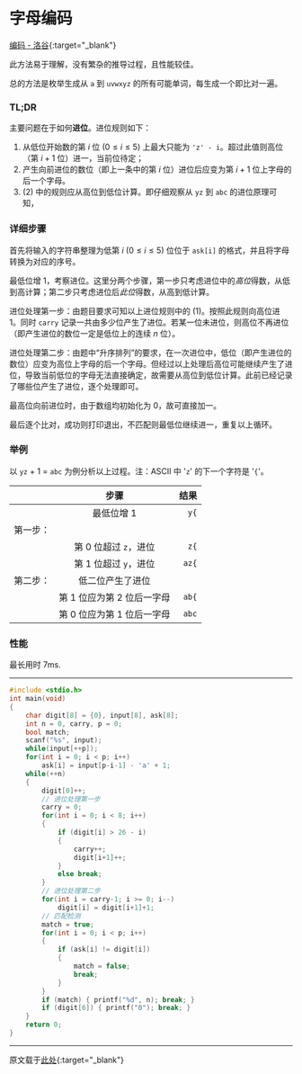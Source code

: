 # 字母编码

[编码 - 洛谷](https://www.luogu.com.cn/problem/P1246){:target="_blank"}

此方法易于理解，没有繁杂的推导过程，且性能较佳。

总的方法是枚举生成从 `a` 到 `uvwxyz` 的所有可能单词，每生成一个即比对一遍。

### TL;DR

主要问题在于如何**进位**。进位规则如下：

1. 从低位开始数的第 $i$ 位 $(0 \le i \le 5)$ 上最大只能为 `'z' - i`。超过此值则高位（第 $i+1$ 位）进一，当前位待定；
2. 产生向前进位的数位（即上一条中的第 $i$ 位）进位后应变为第 $i+1$ 位上字母的后一个字母。
3. (2) 中的规则应从高位到低位计算。即仔细观察从 `yz` 到 `abc` 的进位原理可知，

### 详细步骤

首先将输入的字符串整理为低第 $i$ $(0 \le i \le 5)$ 位位于 `ask[i]` 的格式，并且将字母转换为对应的序号。

最低位增 1，考察进位。这里分两个步骤，第一步只考虑进位中的*高位*得数，从低到高计算；第二步只考虑进位后*此位*得数，从高到低计算。

进位处理第一步：由题目要求可知以上进位规则中的 (1)。按照此规则向高位进 1。同时 `carry` 记录一共由多少位产生了进位。若某一位未进位，则高位不再进位（即产生进位的数位一定是低位上的连续 $n$ 位）。

进位处理第二步：由题中“升序排列”的要求，在一次进位中，低位（即产生进位的数位）应变为高位上字母的后一个字母。但经过以上处理后高位可能继续产生了进位，导致当前低位的字母无法直接确定，故需要从高位到低位计算。此前已经记录了哪些位产生了进位，逐个处理即可。

最高位向前进位时，由于数组均初始化为 0，故可直接加一。

最后逐个比对，成功则打印退出，不匹配则最低位继续进一，重复以上循环。

### 举例

以 `yz` + 1 = `abc` 为例分析以上过程。注：ASCII 中 '`z`' 的下一个字符是 '`{`'。

| | 步骤 | 结果 |
|:--|:--:|--:|
| | 最低位增 1 | `y{` |
| 第一步： 
| | 第 0 位超过 `z`，进位 | `z{` |
| | 第 1 位超过 `y`，进位 | `az{` |
| 第二步： |低二位产生了进位
| | 第 1 位应为第 2 位后一字母 | `ab{` |
| | 第 0 位应为第 1 位后一字母 | `abc` |

### 性能

最长用时 7ms.

---


```c++
#include <stdio.h>
int main(void)
{
    char digit[8] = {0}, input[8], ask[8];
    int n = 0, carry, p = 0;
    bool match;
    scanf("%s", input);
    while(input[++p]);
    for(int i = 0; i < p; i++)
        ask[i] = input[p-i-1] - 'a' + 1;
    while(++n)
    {
        digit[0]++;
        // 进位处理第一步
        carry = 0;
        for(int i = 0; i < 8; i++)
        {
            if (digit[i] > 26 - i)
            {
                carry++;
                digit[i+1]++;
            }
            else break;
        }
        // 进位处理第二步
        for(int i = carry-1; i >= 0; i--)
            digit[i] = digit[i+1]+1;
        // 匹配检测
        match = true;
        for(int i = 0; i < p; i++)
        {
            if (ask[i] != digit[i])
            {
                match = false;
                break;
            }
        }
        if (match) { printf("%d", n); break; }
        if (digit[6]) { printf("0"); break; }
    }
    return 0;
}
```

---

原文载于[此处](https://www.luogu.com.cn/blog/x4Cx58x54/solution-p1246){:target="_blank"}
